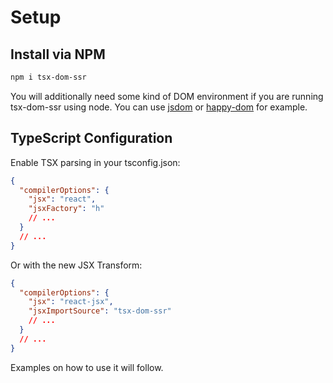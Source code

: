 # Setup

## Install via NPM

```bash
npm i tsx-dom-ssr
```

You will additionally need some kind of DOM environment if you are running tsx-dom-ssr using node. You can use [jsdom](https://github.com/jsdom/jsdom) or [happy-dom](https://github.com/capricorn86/happy-dom) for example.

## TypeScript Configuration

Enable TSX parsing in your tsconfig.json:

```json
{
  "compilerOptions": {
    "jsx": "react",
    "jsxFactory": "h"
    // ...
  }
  // ...
}
```

Or with the new JSX Transform:

```json
{
  "compilerOptions": {
    "jsx": "react-jsx",
    "jsxImportSource": "tsx-dom-ssr"
    // ...
  }
  // ...
}
```

Examples on how to use it will follow.
